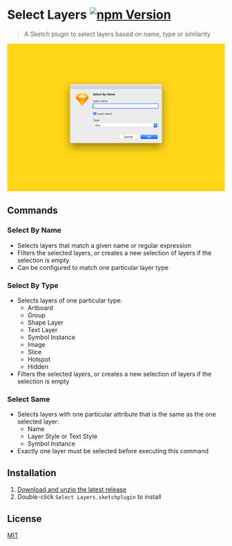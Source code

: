 # Select Layers [![npm Version](https://img.shields.io/npm/v/sketch-select-layers)](https://www.npmjs.com/package/sketch-select-layers)

> A Sketch plugin to select layers based on name, type or similarity

![Dialog](media/dialog.png)

## Commands

### Select By Name

- Selects layers that match a given name or regular expression
- Filters the selected layers, or creates a new selection of layers if the selection is empty
- Can be configured to match one particular layer type

### Select By Type

- Selects layers of one particular type:
  - Artboard
  - Group
  - Shape Layer
  - Text Layer
  - Symbol Instance
  - Image
  - Slice
  - Hotspot
  - Hidden
- Filters the selected layers, or creates a new selection of layers if the selection is empty

### Select Same

- Selects layers with one particular attribute that is the same as the one selected layer:
  - Name
  - Layer Style or Text Style
  - Symbol Instance
- Exactly one layer must be selected before executing this command

## Installation

1. [Download and unzip the latest release](https://github.com/yuanqing/sketch-plugins/releases/download/sketch-select-layers-0.6.0/plugin.zip)
2. Double-click `Select Layers.sketchplugin` to install

## License

[MIT](LICENSE.md)
